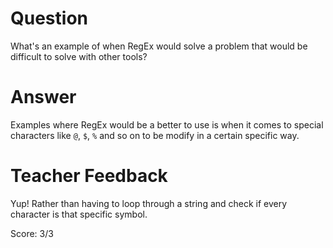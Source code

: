 # Question
What's an example of when RegEx would solve a problem that would be difficult to solve with other tools?

# Answer

Examples where RegEx would be a better to use is when it comes to special characters like `@`, `$`, `%` and so on to be modify in a certain specific way. 

# Teacher Feedback

Yup! Rather than having to loop through a string and check if every character is that specific symbol. 

Score: 3/3